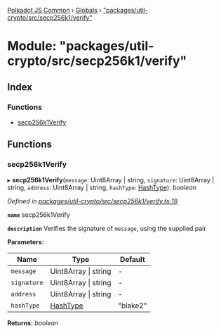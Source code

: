 [Polkadot JS Common](../README.md) › [Globals](../globals.md) › ["packages/util-crypto/src/secp256k1/verify"](_packages_util_crypto_src_secp256k1_verify_.md)

# Module: "packages/util-crypto/src/secp256k1/verify"

## Index

### Functions

* [secp256k1Verify](_packages_util_crypto_src_secp256k1_verify_.md#secp256k1verify)

## Functions

###  secp256k1Verify

▸ **secp256k1Verify**(`message`: Uint8Array | string, `signature`: Uint8Array | string, `address`: Uint8Array | string, `hashType`: [HashType](_packages_util_crypto_src_secp256k1_types_.md#hashtype)): *boolean*

*Defined in [packages/util-crypto/src/secp256k1/verify.ts:19](https://github.com/polkadot-js/common/blob/72281008/packages/util-crypto/src/secp256k1/verify.ts#L19)*

**`name`** secp256k1Verify

**`description`** Verifies the signature of `message`, using the supplied pair

**Parameters:**

Name | Type | Default |
------ | ------ | ------ |
`message` | Uint8Array &#124; string | - |
`signature` | Uint8Array &#124; string | - |
`address` | Uint8Array &#124; string | - |
`hashType` | [HashType](_packages_util_crypto_src_secp256k1_types_.md#hashtype) | "blake2" |

**Returns:** *boolean*
